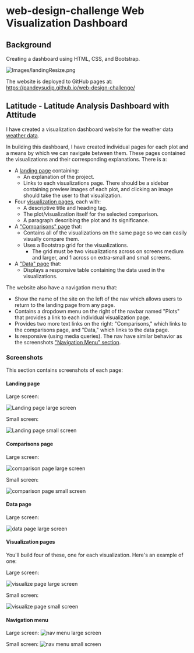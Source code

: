 # web-design-challenge Web Visualization Dashboard 

## Background

Creating a dashboard using HTML, CSS, and Bootstrap.

![Images/landingResize.png](images/landingResize.png)

The website is deployed to GitHub pages at:  
https://pandeysudip.github.io/web-design-challenge/ 

## Latitude - Latitude Analysis Dashboard with Attitude

I have created a visualization dashboard website for the weather data [weather data](Resources/cities.csv).

In building this dashboard, I have created individual pages for each plot and a means by which we can navigate between them. These pages contained the visualizations and their corresponding explanations. There is a:


* A [landing page](#landing-page) containing:
  * An explanation of the project.
  * Links to each visualizations page. There should be a sidebar containing preview images of each plot, and clicking an image should take the user to that visualization.
* Four [visualization pages](#visualization-pages), each with:
  * A descriptive title and heading tag.
  * The plot/visualization itself for the selected comparison.
  * A paragraph describing the plot and its significance.
* A ["Comparisons" page](#comparisons-page) that:
  * Contains all of the visualizations on the same page so we can easily visually compare them.
  * Uses a Bootstrap grid for the visualizations.
    * The grid must be two visualizations across on screens medium and larger, and 1 across on extra-small and small screens.
* A ["Data" page](#data-page) that:
  * Displays a responsive table containing the data used in the visualizations.
    

The website also have a navigation menu that:

* Show the name of the site on the left of the nav which allows users to return to the landing page from any page.
* Contains a dropdown menu on the right of the navbar named "Plots" that provides a link to each individual visualization page.
* Provides two more text links on the right: "Comparisons," which links to the comparisons page, and "Data," which links to the data page.
* Is responsive (using media queries). The nav  have similar behavior as the screenshots ["Navigation Menu" section](#navigation-menu).


### Screenshots

This section contains screenshots of each page:

#### <a id="landing-page"></a>Landing page

Large screen:

![Landing page large screen](Images/landingResize.png)

Small screen:

![Landing page small screen](images/landing-sm.png)

#### <a id="comparisons-page"></a>Comparisons page

Large screen:

![comparison page large screen](images/comparison-lg.png)

Small screen:

![comparison page small screen](images/comparison-sm.png)

#### <a id="data-page"></a>Data page

Large screen:

![data page large screen](images/data-lg.png)


#### <a id="visualization-pages"></a>Visualization pages

You'll build four of these, one for each visualization. Here's an example of one:

Large screen:

![visualize page large screen](images/visualize-lg.png)

Small screen:

![visualize page small screen](images/visualize-sm.png)

#### <a id="navigation-menu"></a>Navigation menu

Large screen:
![nav menu large screen](images/nav-lg.png)

Small screen:
![nav menu small screen](images/nav-sm.png)


